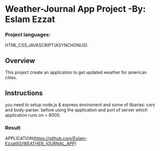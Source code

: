 # Weather-Journal App Project -By: Eslam Ezzat

### Project languages:
HTML,CSS,JAVASCRIPT(ASYNCHONUS).

## Overview
This project create an application to get updated weather for american cities. 

## Instructions
you need to setup node.js & express enviroment and some of libaries: cors and body-parser. before using the application and port of server which application runs on = 8000.

### Result 
APPLICATION(https://github.com/Eslam-Ezzat93/WEATHER_jOURNAL_APP)
